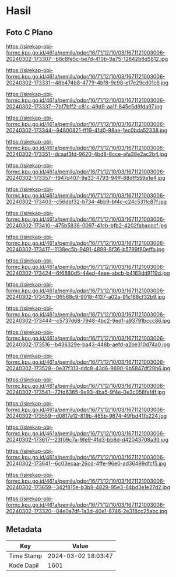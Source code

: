 # Hasil

## Foto C Plano

https://sirekap-obj-formc.kpu.go.id/461a/pemilu/pdpr/16/71/12/10/03/1671121003006-20240302-173307--b8c8fe5c-be7d-410b-9a75-12842b8d5812.jpg

https://sirekap-obj-formc.kpu.go.id/461a/pemilu/pdpr/16/71/12/10/03/1671121003006-20240302-173331--48b474b8-4779-4bf8-9c98-e17e29cd01c6.jpg

https://sirekap-obj-formc.kpu.go.id/461a/pemilu/pdpr/16/71/12/10/03/1671121003006-20240302-173337--7bf7bff2-c81c-49d9-aa1f-845e5d9fda97.jpg

https://sirekap-obj-formc.kpu.go.id/461a/pemilu/pdpr/16/71/12/10/03/1671121003006-20240302-173344--94800821-ff19-41d0-98ae-1ec0bda52338.jpg

https://sirekap-obj-formc.kpu.go.id/461a/pemilu/pdpr/16/71/12/10/03/1671121003006-20240302-173351--dcaaf3fd-9620-4bd8-8cce-afa38e2ac2b4.jpg

https://sirekap-obj-formc.kpu.go.id/461a/pemilu/pdpr/16/71/12/10/03/1671121003006-20240302-173357--f947d407-9e33-4793-94ff-88dff559e1e4.jpg

https://sirekap-obj-formc.kpu.go.id/461a/pemilu/pdpr/16/71/12/10/03/1671121003006-20240302-173403--c56dbf32-b734-4bb9-bf4c-c24c531fc87f.jpg

https://sirekap-obj-formc.kpu.go.id/461a/pemilu/pdpr/16/71/12/10/03/1671121003006-20240302-173410--475b5836-0097-41cb-bfb2-4202fabacccf.jpg

https://sirekap-obj-formc.kpu.go.id/461a/pemilu/pdpr/16/71/12/10/03/1671121003006-20240302-173417--1138ec5b-9491-4899-8f36-b5799f80effb.jpg

https://sirekap-obj-formc.kpu.go.id/461a/pemilu/pdpr/16/71/12/10/03/1671121003006-20240302-173424--6f6880d5-44ed-4eee-abcb-b4163dd9119d.jpg

https://sirekap-obj-formc.kpu.go.id/461a/pemilu/pdpr/16/71/12/10/03/1671121003006-20240302-173435--0ff568c9-9018-4137-a02a-91c168cf32b9.jpg

https://sirekap-obj-formc.kpu.go.id/461a/pemilu/pdpr/16/71/12/10/03/1671121003006-20240302-173444--c5737d68-7948-4bc2-9ed1-a93791bccc86.jpg

https://sirekap-obj-formc.kpu.go.id/461a/pemilu/pdpr/16/71/12/10/03/1671121003006-20240302-173516--b436329e-ba43-448b-aefd-a2be310d74a0.jpg

https://sirekap-obj-formc.kpu.go.id/461a/pemilu/pdpr/16/71/12/10/03/1671121003006-20240302-173528--0e37f313-ddc8-43d6-9690-9b5847df29b6.jpg

https://sirekap-obj-formc.kpu.go.id/461a/pemilu/pdpr/16/71/12/10/03/1671121003006-20240302-173541--72fd6365-9e93-4ba5-9f4e-0e3c058fef4f.jpg

https://sirekap-obj-formc.kpu.go.id/461a/pemilu/pdpr/16/71/12/10/03/1671121003006-20240302-173559--d0817e12-819b-465b-9674-49fbd41fb224.jpg

https://sirekap-obj-formc.kpu.go.id/461a/pemilu/pdpr/16/71/12/10/03/1671121003006-20240302-173617--23f09c7a-9fe9-41d3-bb8d-d42043708a30.jpg

https://sirekap-obj-formc.kpu.go.id/461a/pemilu/pdpr/16/71/12/10/03/1671121003006-20240302-173641--6c03ecaa-26cd-4ffe-96e0-ad36499dfcf5.jpg

https://sirekap-obj-formc.kpu.go.id/461a/pemilu/pdpr/16/71/12/10/03/1671121003006-20240302-173659--342f815e-b3b9-4829-95e3-64bd3e1e27d2.jpg

https://sirekap-obj-formc.kpu.go.id/461a/pemilu/pdpr/16/71/12/10/03/1671121003006-20240302-173320--04e0a7df-1a3d-40e1-8746-2e318cc25abc.jpg


## Metadata

| Key        | Value               |
| ---------- | ------------------- |
| Time Stamp | 2024-03-02 18:03:47 |
| Kode Dapil | 1601                |




